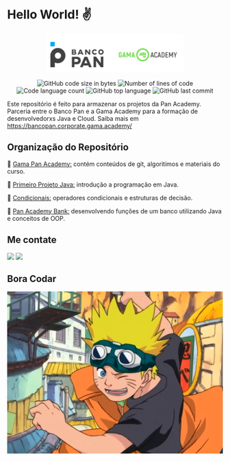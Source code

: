# Hello World! :v:

<p align="center">
  <img alt="logo banco pan e gama academy" src="https://github.com/ldsleticia/gamaPanAcademy/blob/main/panGamaAcademy/assets/gama-pan-academy-logo.PNG" />
</p>

<p align="center">
	<img alt="GitHub code size in bytes" src="https://img.shields.io/github/languages/code-size/ldsleticia/gamaPanAcademyJavaBasico?color=" />
	<img alt="Number of lines of code" src="https://img.shields.io/tokei/lines/github/ldsleticia/gamaPanAcademyJavaBasico?color=blue" />
	<img alt="Code language count" src="https://img.shields.io/github/languages/count/ldsleticia/gamaPanAcademyJavaBasico?color=" />
	<img alt="GitHub top language" src="https://img.shields.io/github/languages/top/ldsleticia/gamaPanAcademyJavaBasico?color=blue" />
	<img alt="GitHub last commit" src="https://img.shields.io/github/last-commit/ldsleticia/gamaPanAcademyJavaBasico?color=" />
</p>


Este repositório é feito para armazenar os projetos da Pan Academy. Parceria entre o Banco Pan e a Gama Academy para a formação de desenvolvedorxs Java e Cloud.
Saiba mais em https://bancopan.corporate.gama.academy/

## Organização do Repositório
:open_file_folder: [Gama Pan Academy:](https://github.com/ldsleticia/gamaPanAcademyJavaBasico/tree/main/panGamaAcademy) contém conteúdos de git, algoritimos e materiais do curso.

:open_file_folder: [Primeiro Projeto Java:](https://github.com/ldsleticia/gamaPanAcademyJavaBasico/tree/main/primeiroprojetojava) introdução a programação em Java.

:open_file_folder: [Condicionais:](https://github.com/ldsleticia/gamaPanAcademyJavaBasico/tree/main/condicionais/src/br/com/panacademycondicionais) operadores condicionais e estruturas de decisão.

:open_file_folder: [Pan Academy Bank:](https://github.com/ldsleticia/panAcademyBank) desenvolvendo funções de um banco utilizando Java e conceitos de OOP.

## Me contate

  <a href = "mailto:lds.leticia.dos.santos@gmail.com"><img src="https://img.shields.io/badge/-Gmail-%23333?style=for-the-badge&logo=gmail&logoColor=white" target="_blank"></a>
  <a href="https://www.linkedin.com/in/let%C3%ADcia-dos-santos/" target="_blank"><img src="https://img.shields.io/badge/-LinkedIn-%230077B5?style=for-the-badge&logo=linkedin&logoColor=white" target="_blank"></a> 

## Bora Codar
<p align="center">
	<img alt="Naruto Uzumaki chegando" src="https://github.com/ldsleticia/gamaPanAcademy/blob/main/panGamaAcademy/assets/Naruto_Uzumaki.png" />
</p>
